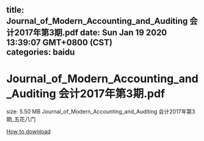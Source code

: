 
title: Journal_of_Modern_Accounting_and_Auditing 会计2017年第3期.pdf
date: Sun Jan 19 2020 13:39:07 GMT+0800 (CST)    
categories: baidu
---

# Journal_of_Modern_Accounting_and_Auditing 会计2017年第3期.pdf
size: 5.50 MB
 Journal_of_Modern_Accounting_and_Auditing 会计2017年第3期_五花八门
 

[How to download](https://bpcam.bemobtrk.com/go/2ceec3aa-1ca2-46d6-b9ff-aaa5c184517c?jno=2870)